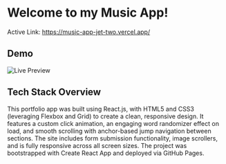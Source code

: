 # Welcome to my Music App!

Active Link: https://music-app-jet-two.vercel.app/

## Demo
![Live Preview](./src/assets/Portfolio_V2-vid.gif)
  
## Tech Stack Overview
This portfolio app was built using React.js, with HTML5 and CSS3 (leveraging Flexbox and Grid) to create a clean, responsive design. It features a custom click animation, an engaging word randomizer effect on load, and smooth scrolling with anchor-based jump navigation between sections. The site includes form submission functionality, image scrollers, and is fully responsive across all screen sizes. The project was bootstrapped with Create React App and deployed via GitHub Pages.
